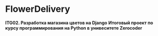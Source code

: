 # FlowerDelivery
**ITG02. Разработка магазина цветов на Django**
**Итоговый проект по курсу программирования на Python в унивеситете Zerocoder**






